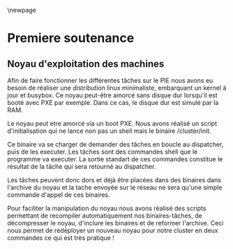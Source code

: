 \newpage

Premiere soutenance
===================

Noyau d'exploitation des machines
---------------------------------

Afin de faire fonctionner les différentes tâches sur le PIE nous avons eu
besoin de réaliser une distribution linux minimaliste, embarquant un kernel à
jour et busybox. Ce noyau peut-être amorcé sans disque dur lorsqu'il est booté 
avec PXE par exemple. Dans ce cas, le disque dur est simulé par la RAM.


Le noyau peut etre amorcé via un boot PXE. Nous avons réalisé un script
d'initialisation qui ne lance non pas un shell mais le binaire /cluster/init.


Ce binaire va se charger de demander des tâches en boucle au dispatcher, puis
de les executer. Les tâches sont des commandes shell que le programme va
executer. La sortie standart de ces commandes constitue le résultat de la tâche
qui sera retourné au dispatcher.


Les tâches peuvent donc dors et déjà être placées dans des binaires dans
l'archive du noyau et la tache envoyée sur le réseau ne sera qu'une simple
commande d'appel de ces binaires.


Pour faciliter la manipulation du noyau nous avons réalisé des scripts
permettant de recompiler automatiquement nos binaires-tâches, de décompresser
le noyau, d'inclure les binaires et de reformer l'archive. Ceci nous permet de
redéployer un nouveau noyau pour notre cluster en deux commandes ce qui est
très pratique !
